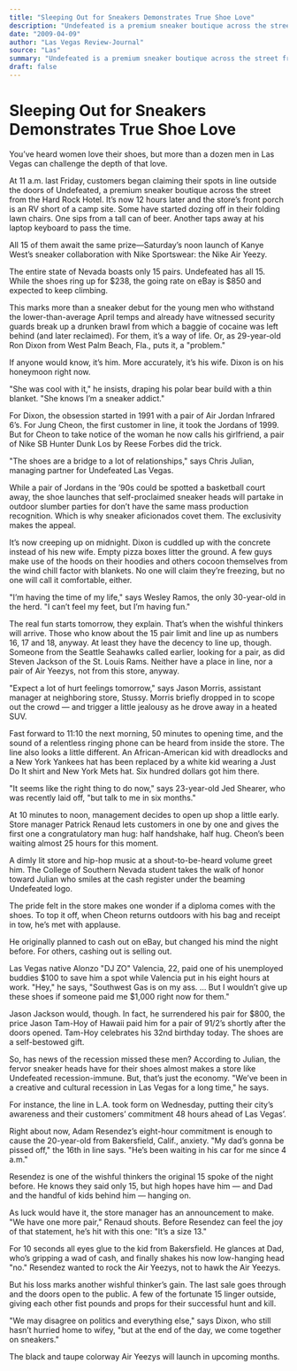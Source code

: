 ```yaml
---
title: "Sleeping Out for Sneakers Demonstrates True Shoe Love"
description: "Undefeated is a premium sneaker boutique across the street from the Hard Rock Hotel. It’s now 12 hours later and the store’s front porch is an RV short of a camp site. The entire state of Nevada boast..."
date: "2009-04-09"
author: "Las Vegas Review-Journal"
source: "Las"
summary: "Undefeated is a premium sneaker boutique across the street from the Hard Rock Hotel. It’s now 12 hours later and the store’s front porch is an RV short of a camp site. The entire state of Nevada boasts only 15 pairs. This marks more than a sneaker debut for the young men."
draft: false
---
```


# Sleeping Out for Sneakers Demonstrates True Shoe Love

You’ve heard women love their shoes, but more than a dozen men in Las Vegas can challenge the depth of that love.

At 11 a.m. last Friday, customers began claiming their spots in line outside the doors of Undefeated, a premium sneaker boutique across the street from the Hard Rock Hotel. It’s now 12 hours later and the store’s front porch is an RV short of a camp site. Some have started dozing off in their folding lawn chairs. One sips from a tall can of beer. Another taps away at his laptop keyboard to pass the time.

All 15 of them await the same prize—Saturday’s noon launch of Kanye West’s sneaker collaboration with Nike Sportswear: the Nike Air Yeezy.

The entire state of Nevada boasts only 15 pairs. Undefeated has all 15. While the shoes ring up for $238, the going rate on eBay is $850 and expected to keep climbing.

This marks more than a sneaker debut for the young men who withstand the lower-than-average April temps and already have witnessed security guards break up a drunken brawl from which a baggie of cocaine was left behind (and later reclaimed). For them, it’s a way of life. Or, as 29-year-old Ron Dixon from West Palm Beach, Fla., puts it, a "problem."

If anyone would know, it’s him. More accurately, it’s his wife. Dixon is on his honeymoon right now.

"She was cool with it," he insists, draping his polar bear build with a thin blanket. "She knows I’m a sneaker addict."

For Dixon, the obsession started in 1991 with a pair of Air Jordan Infrared 6’s. For Jung Cheon, the first customer in line, it took the Jordans of 1999. But for Cheon to take notice of the woman he now calls his girlfriend, a pair of Nike SB Hunter Dunk Los by Reese Forbes did the trick.

"The shoes are a bridge to a lot of relationships," says Chris Julian, managing partner for Undefeated Las Vegas.

While a pair of Jordans in the ’90s could be spotted a basketball court away, the shoe launches that self-proclaimed sneaker heads will partake in outdoor slumber parties for don’t have the same mass production recognition. Which is why sneaker aficionados covet them. The exclusivity makes the appeal.

It’s now creeping up on midnight. Dixon is cuddled up with the concrete instead of his new wife. Empty pizza boxes litter the ground. A few guys make use of the hoods on their hoodies and others cocoon themselves from the wind chill factor with blankets. No one will claim they’re freezing, but no one will call it comfortable, either.

"I’m having the time of my life," says Wesley Ramos, the only 30-year-old in the herd. "I can’t feel my feet, but I’m having fun."

The real fun starts tomorrow, they explain. That’s when the wishful thinkers will arrive. Those who know about the 15 pair limit and line up as numbers 16, 17 and 18, anyway. At least they have the decency to line up, though. Someone from the Seattle Seahawks called earlier, looking for a pair, as did Steven Jackson of the St. Louis Rams. Neither have a place in line, nor a pair of Air Yeezys, not from this store, anyway.

"Expect a lot of hurt feelings tomorrow," says Jason Morris, assistant manager at neighboring store, Stussy. Morris briefly dropped in to scope out the crowd — and trigger a little jealousy as he drove away in a heated SUV.

Fast forward to 11:10 the next morning, 50 minutes to opening time, and the sound of a relentless ringing phone can be heard from inside the store. The line also looks a little different. An African-American kid with dreadlocks and a New York Yankees hat has been replaced by a white kid wearing a Just Do It shirt and New York Mets hat. Six hundred dollars got him there.

"It seems like the right thing to do now," says 23-year-old Jed Shearer, who was recently laid off, "but talk to me in six months."

At 10 minutes to noon, management decides to open up shop a little early. Store manager Patrick Renaud lets customers in one by one and gives the first one a congratulatory man hug: half handshake, half hug. Cheon’s been waiting almost 25 hours for this moment.

A dimly lit store and hip-hop music at a shout-to-be-heard volume greet him. The College of Southern Nevada student takes the walk of honor toward Julian who smiles at the cash register under the beaming Undefeated logo.

The pride felt in the store makes one wonder if a diploma comes with the shoes. To top it off, when Cheon returns outdoors with his bag and receipt in tow, he’s met with applause.

He originally planned to cash out on eBay, but changed his mind the night before. For others, cashing out is selling out.

Las Vegas native Alonzo "DJ ZO" Valencia, 22, paid one of his unemployed buddies $100 to save him a spot while Valencia put in his eight hours at work. "Hey," he says, "Southwest Gas is on my ass. … But I wouldn’t give up these shoes if someone paid me $1,000 right now for them."

Jason Jackson would, though. In fact, he surrendered his pair for $800, the price Jason Tam-Hoy of Hawaii paid him for a pair of 91/2’s shortly after the doors opened. Tam-Hoy celebrates his 32nd birthday today. The shoes are a self-bestowed gift.

So, has news of the recession missed these men? According to Julian, the fervor sneaker heads have for their shoes almost makes a store like Undefeated recession-immune. But, that’s just the economy. "We’ve been in a creative and cultural recession in Las Vegas for a long time," he says.

For instance, the line in L.A. took form on Wednesday, putting their city’s awareness and their customers’ commitment 48 hours ahead of Las Vegas’.

Right about now, Adam Resendez’s eight-hour commitment is enough to cause the 20-year-old from Bakersfield, Calif., anxiety. "My dad’s gonna be pissed off," the 16th in line says. "He’s been waiting in his car for me since 4 a.m."

Resendez is one of the wishful thinkers the original 15 spoke of the night before. He knows they said only 15, but high hopes have him — and Dad and the handful of kids behind him — hanging on.

As luck would have it, the store manager has an announcement to make. "We have one more pair," Renaud shouts. Before Resendez can feel the joy of that statement, he’s hit with this one: "It’s a size 13."

For 10 seconds all eyes glue to the kid from Bakersfield. He glances at Dad, who’s gripping a wad of cash, and finally shakes his now low-hanging head "no." Resendez wanted to rock the Air Yeezys, not to hawk the Air Yeezys.

But his loss marks another wishful thinker’s gain. The last sale goes through and the doors open to the public. A few of the fortunate 15 linger outside, giving each other fist pounds and props for their successful hunt and kill.

"We may disagree on politics and everything else," says Dixon, who still hasn’t hurried home to wifey, "but at the end of the day, we come together on sneakers."

The black and taupe colorway Air Yeezys will launch in upcoming months. 
